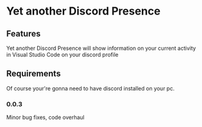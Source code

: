 # Yet another Discord Presence

## Features

Yet another Discord Presence will show information on your current activity in Visual Studio Code on your discord profile

## Requirements

Of course your're gonna need to have discord installed on your pc.

### 0.0.3

Minor bug fixes, code overhaul